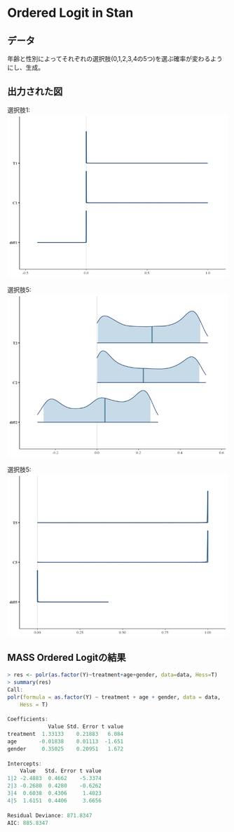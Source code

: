 # Ordered Logit in Stan

## データ
年齢と性別によってそれぞれの選択肢(0,1,2,3,4の5つ)を選ぶ確率が変わるようにし、生成。

## 出力された図
選択肢1:<br>
<img src="Y1.png" width="580">
<br><br>
選択肢5:<br>
<img src="Y2.png" width="580">
<br><br>
選択肢5:<br>
<img src="Y5.png" width="580">

## MASS Ordered Logitの結果
```r
> res <- polr(as.factor(Y)~treatment+age+gender, data=data, Hess=T)
> summary(res)
Call:
polr(formula = as.factor(Y) ~ treatment + age + gender, data = data, 
    Hess = T)

Coefficients:
             Value Std. Error t value
treatment  1.33133    0.21883   6.084
age       -0.01838    0.01113  -1.651
gender     0.35025    0.20951   1.672

Intercepts:
    Value   Std. Error t value
1|2 -2.4883  0.4662    -5.3374
2|3 -0.2680  0.4280    -0.6262
3|4  0.6038  0.4306     1.4023
4|5  1.6151  0.4406     3.6656

Residual Deviance: 871.8347 
AIC: 885.8347
```
